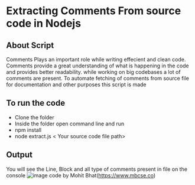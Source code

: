 # Extracting Comments From source code in Nodejs

## About Script
Comments Plays an important role while writing effecient and clean code. Comments provide a great understanding of what is happening in the code and provides better readability. while working on big codebases a lot of comments are present. To automate fetching of comments from source file for documentation and other purposes this script is made

## To run the code
- Clone the folder
- Inside the folder open command line and run
- npm install
- node extract.js < Your source code file path>

## Output 
You will see the Line, Block and all type of comments present in file on the console 
![image](https://github.com/mbcse/Rotten-Scripts/blob/crypto_price/All_Crypto_Price/cryptoprice.png)
code by Mohit Bhat(https://www.mbcse.co)